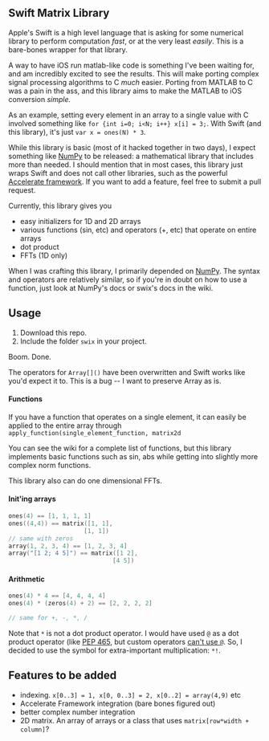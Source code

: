 ## Swift Matrix Library
Apple's Swift is a high level language that is asking for some numerical
library to perform computation *fast*, or at the very least *easily*. This is a
bare-bones wrapper for that library.

A way to have iOS run matlab-like code is something I've been waiting for, and
am incredibly excited to see the results. This will make porting complex signal
processing algorithms to C *much* easier. Porting from MATLAB to C was a pain
in the ass, and this library aims to make the MATLAB to iOS conversion
*simple.*

As an example, setting every element in an array to a single value with C
involved something like `for {int i=0; i<N; i++} x[i] = 3;`. With Swift (and
this library), it's just `var x = ones(N) * 3`.

While this library is basic (most of it hacked together in two days), I expect
something like [NumPy][numpy] to be released: a mathematical library that
includes more than needed. I should mention that in most cases, this library
just wraps Swift and does not call other libraries, such as the powerful
[Accelerate framework][accel]. If you want to add a feature, feel free to
submit a pull request.

Currently, this library gives you

* easy initializers for 1D and 2D arrays
* various functions (sin, etc) and operators (+, etc) that operate on entire arrays
* dot product
* FFTs (1D only)

When I was crafting this library, I primarily depended on [NumPy][numpy]. The
syntax and operators are relatively similar, so if you're in doubt on how to
use a function, just look at NumPy's docs or swix's docs in the wiki.

## Usage
1. Download this repo.
2. Include the folder `swix` in your project.

Boom. Done. 

The operators for `Array[]()` have been overwritten and Swift works
like you'd expect it to. This is a bug -- I want to preserve Array as is.

#### Functions
If you have a function that operates on a single element, it can easily be
applied to the entire array through `apply_function(single_element_function,
matrix2d`

You can see the wiki for a complete list of functions, but this library
implements basic functions such as sin, abs while getting into slightly more
complex norm functions.

This library also can do one dimensional FFTs.

#### Init'ing arrays
```swift
ones(4) == [1, 1, 1, 1]
ones((4,4)) == matrix([1, 1],
                     [1, 1])
// same with zeros
array(1, 2, 3, 4) == [1, 2, 3, 4]
array("[1 2; 4 5]") == matrix([1 2],
                             [4 5])
```


#### Arithmetic
```swift
ones(4) * 4 == [4, 4, 4, 4]
ones(4) * (zeros(4) + 2) == [2, 2, 2, 2]

// same for +, -, *, /
```

Note that `*` is not a dot product operator.  I would have used `@` as a dot
product operator (like [PEP 465][pep], but custom operators [can't use `@`][@].
So, I decided to use the symbol for extra-important multiplication: `*!`.

## Features to be added
* indexing. `x[0..3] = 1, x[0, 0..3] = 2, x[0..2] = array(4,9)` etc
* Accelerate Framework integration (bare bones figured out)
* better complex number integration
* 2D matrix. An array of arrays or a class that uses `matrix[row*width +
  column]`?


[numpy]:http://www.numpy.org
[accel]:https://developer.apple.com/library/prerelease/mac/documentation/Accelerate/Reference/AccelerateFWRef/_index.html#//apple_ref/doc/uid/TP40009465
[@]:https://developer.apple.com/library/prerelease/ios/documentation/swift/conceptual/swift_programming_language/AdvancedOperators.html#//apple_ref/doc/uid/TP40014097-CH27-XID_48
[ones]:http://docs.scipy.org/doc/numpy/reference/generated/numpy.ones.html
[zeros]:http://docs.scipy.org/doc/numpy/reference/generated/numpy.zeros.html#numpy.zeros
[pep]:http://legacy.python.org/dev/peps/pep-0465/#implementation-details
